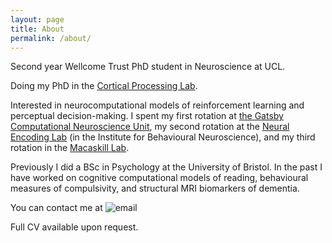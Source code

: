 ```yaml
---
layout: page
title: About
permalink: /about/
---
```

Second year Wellcome Trust PhD student in Neuroscience at UCL. 

Doing my PhD in the [Cortical Processing Lab](http://www.ucl.ac.uk/cortexlab). 

Interested in neurocomputational models of reinforcement learning and perceptual decision-making. I spent my first rotation at [the Gatsby Computational Neuroscience Unit](http://www.gatsby.ucl.ac.uk/), my second rotation at the [Neural Encoding Lab](https://bendorlab.wordpress.com/) (in the Institute for Behavioural Neuroscience), and my third rotation in the [Macaskill Lab](http://macaskilllab.com/).

Previously I did a BSc in Psychology at the University of Bristol. In the past I have worked on cognitive computational models of reading, behavioural measures of compulsivity, and structural MRI biomarkers of dementia. 

You can contact me at ![email](http://i.imgur.com/JgZDTCM.jpg)

Full CV available upon request. 
